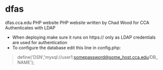 # dfas
dfas.cca.edu PHP website
PHP website written by Chad Wood for CCA
Authenticates with LDAP

* When deploying make sure it runs on https:// only as LDAP credentials are used for authentication
* To configure the database edit this line in config.php:
> define('DSN','mysql://user1:somepassword@some_host.cca.edu/DB_NAME');
